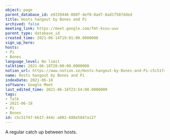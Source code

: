 ```yaml
---
object: page
parent_database_id: e9339446-880f-4ef0-8ad7-8ad1f507dded
title: Hosts hangout by Bones and Pi
archived: false
meeting_link: https://meet.google.com/fmt-ksxu-uuv
parent_type: database_id
created_time: 2021-06-14T19:01:00.0000000
sign_up_here: 
hosts:
- Pi
- Bones
language_level: No limit
talktime: 2021-06-18T20:00:00.0000000
notion_url: https://www.notion.so/Hosts-hangout-by-Bones-and-Pi-c5c51f47bb17444ca802688e5847a127
name: Hosts hangout by Bones and Pi
indexDate: 2021-06-18
software: Google Meet
last_edited_time: 2021-06-16T23:54:00.0000000
tags:
- Talk
- 2021-06-18
- Pi
- Bones
id: c5c51f47-bb17-444c-a802-688e5847a127
---
```


A regular catch up between hosts.


